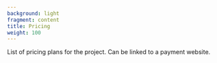 ```yaml
---
background: light
fragment: content
title: Pricing
weight: 100
---
```


List of pricing plans for the project. Can be linked to a payment website.
